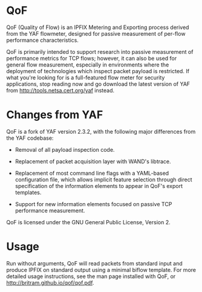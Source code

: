 QoF
===

QoF (Quality of Flow) is an IPFIX Metering and Exporting process derived from
the YAF flowmeter, designed for passive measurement of per-flow
performance characteristics.

QoF is primarily intended to support research into passive measurement of
performance metrics for TCP flows; however, it can also be used for general
flow measurement, especially in environments where the deployment of
technologies which inspect packet payload is restricted. If what you're looking
for is a full-featured flow meter for security applications, stop reading now
and go download the latest version of YAF from http://tools.netsa.cert.org/yaf
instead.

Changes from YAF
================

QoF is a fork of YAF version 2.3.2, with the following major differences 
from the YAF codebase:

- Removal of all payload inspection code.

- Replacement of packet acquisition layer with WAND's libtrace.

- Replacement of most command line flags with a YAML-based configuration file,
  which allows implicit feature selection through direct specification of the
  information elements to appear in QoF's export templates.
  
- Support for new information elements focused on passive TCP performance
  measurement.

QoF is licensed under the GNU General Public License, Version 2.

Usage
=====

Run without arguments, QoF will read packets from standard input and produce
IPFIX on standard output using a minimal biflow template. For more detailed
usage instructions, see the man page installed with QoF, or
http://britram.github.io/qof/qof.pdf.
